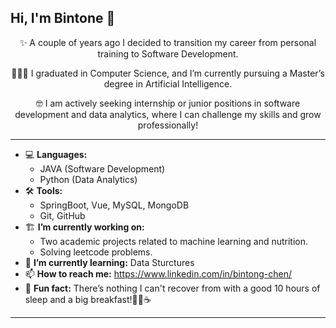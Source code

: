 ## Hi, I'm Bintone 👋

<div align="center">
  
✨ A couple of years ago I decided to transition my career from personal training to Software Development.

👩🏻‍🎓 I graduated in Computer Science, and I’m currently pursuing a Master’s degree in Artificial Intelligence.

🤓 I am actively seeking internship or junior positions in software development and data analytics, where I can challenge my skills and grow professionally!

</div>

---

- 💻 **Languages:**
  - JAVA (Software Development)
  - Python (Data Analytics)
- 🛠️ **Tools:**
  - SpringBoot, Vue, MySQL, MongoDB
  - Git, GitHub 
- 🏗️ **I’m currently working on:**
  - Two academic projects related to machine learning and nutrition.
  - Solving leetcode problems. 
- 🌱 **I’m currently learning:** Data Sturctures
- 📫 **How to reach me:** https://www.linkedin.com/in/bintong-chen/
- 🍳 **Fun fact:** There’s nothing I can't recover from with a good 10 hours of sleep and a big breakfast!🥞🍓☕

---


<!--
**bintonechen/bintonechen** is a ✨ _special_ ✨ repository because its `README.md` (this file) appears on your GitHub profile.

Here are some ideas to get you started:

- 🔭 I’m currently working on ...
- 🌱 I’m currently learning ...
- 👯 I’m looking to collaborate on ...
- 🤔 I’m looking for help with ...
- 💬 Ask me about ...
- 📫 How to reach me: ...
- 😄 Pronouns: ...
- ⚡ Fun fact: ...
-->
